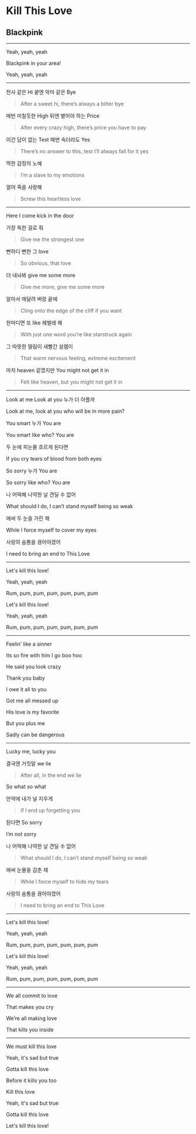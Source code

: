 # Kill This Love

## Blackpink

---

Yeah, yeah, yeah

Blackpink in your area!

Yeah, yeah, yeah

---

천사 같은 Hi 끝엔 악마 같은 Bye

> After a sweet hi, there’s always a bitter bye

매번 미칠듯한 High 뒤엔 뱉어야 하는 Price

> After every crazy high, there’s price you have to pay

이건 답이 없는 Test 매번 속더라도 Yes

> There’s no answer to this, test I’ll always fall for it yes

딱한 감정의 노예

> I’m a slave to my emotions

얼어 죽을 사랑해

> Screw this heartless love

---

Here I come kick in the door

가장 독한 걸로 줘

> Give me the strongest one

뻔하디 뻔한 그 love

> So obvious, that love

더 내놔봐 give me some more

> Give me more, give me some more

알아서 매달려 벼랑 끝에

> Cling onto the edge of the cliff if you want

한마디면 또 like 헤벌레 해

> With just one word you’re like starstruck again

그 따뜻한 떨림이 새빨간 설렘이

> That warm nervous feeling, extreme excitement

마치 heaven 같겠지만 You might not get it in

> Felt like heaven, but you might not get it in

---

Look at me Look at you 누가 더 아플까

Look at me, look at you who will be in more pain?

You smart 누가 You are

You smart like who? You are

두 눈에 피눈물 흐르게 된다면

If you cry tears of blood from both eyes

So sorry 누가 You are

So sorry like who? You are

나 어떡해 나약한 날 견딜 수 없어

What should I do, I can’t stand myself being so weak

애써 두 눈을 가린 채

While I force myself to cover my eyes

사랑의 숨통을 끊어야겠어

I need to bring an end to This Love

---

Let's kill this love!

Yeah, yeah, yeah

Rum, pum, pum, pum, pum, pum, pum

Let's kill this love!

Yeah, yeah, yeah

Rum, pum, pum, pum, pum, pum, pum

---

Feelin’ like a sinner

Its so fire with him I go boo hoo

He said you look crazy

Thank you baby

I owe it all to you

Got me all messed up

His love is my favorite

But you plus me

Sadly can be dangerous

---

Lucky me, lucky you

결국엔 거짓말 we lie

> After all, in the end we lie

So what so what

만약에 내가 널 지우게

> If I end up forgetting you

된다면 So sorry

I’m not sorry

나 어떡해 나약한 날 견딜 수 없어

> What should I do, I can’t stand myself being so weak

애써 눈물을 감춘 채

> While I force myself to hide my tears

사랑의 숨통을 끊어야겠어

> I need to bring an end to This Love

---

Let's kill this love!

Yeah, yeah, yeah

Rum, pum, pum, pum, pum, pum, pum

Let's kill this love!

Yeah, yeah, yeah

Rum, pum, pum, pum, pum, pum, pum

---

We all commit to love

That makes you cry

We’re all making love

That kills you inside

---

We must kill this love

Yeah, it's sad but true

Gotta kill this love

Before it kills you too

Kill this love

Yeah, it's sad but true

Gotta kill this love

Let's kill this love!

